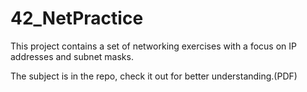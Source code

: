# 42_NetPractice
This project contains a set of networking exercises with a focus on IP addresses and subnet masks. 

The subject is in the repo, check it out for better understanding.(PDF)
